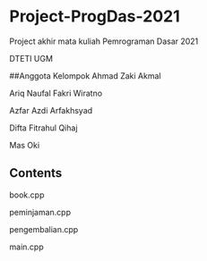 # Project-ProgDas-2021
Project akhir mata kuliah Pemrograman Dasar 2021

DTETI UGM

##Anggota Kelompok
Ahmad Zaki Akmal

Ariq Naufal Fakri Wiratno

Azfar Azdi Arfakhsyad

Difta Fitrahul Qihaj

Mas Oki
## Contents
book.cpp

peminjaman.cpp

pengembalian.cpp

main.cpp
